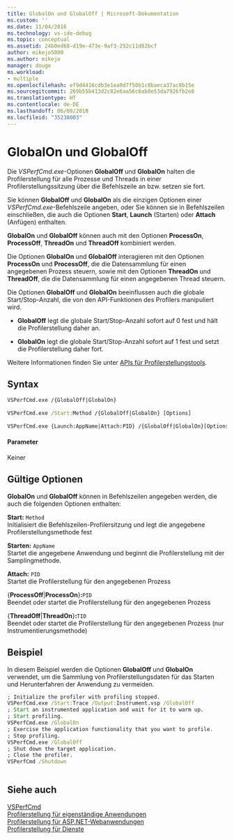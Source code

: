 ```yaml
---
title: GlobalOn und GlobalOff | Microsoft-Dokumentation
ms.custom: ''
ms.date: 11/04/2016
ms.technology: vs-ide-debug
ms.topic: conceptual
ms.assetid: 24b0ed68-d19e-473e-9af3-252c11d82bcf
author: mikejo5000
ms.author: mikejo
manager: douge
ms.workload:
- multiple
ms.openlocfilehash: ef9d4416cdb3e1ea0d7f50b1c8baeca37ac8b15e
ms.sourcegitcommit: 269b55b413d2c82e6aa56c6ab8e53da7926fb2e8
ms.translationtype: HT
ms.contentlocale: de-DE
ms.lasthandoff: 06/08/2018
ms.locfileid: "35238003"
---
```

# <a name="globalon-and-globaloff"></a>GlobalOn und GlobalOff
Die *VSPerfCmd.exe*-Optionen **GlobalOff** und **GlobalOn** halten die Profilerstellung für alle Prozesse und Threads in einer Profilerstellungssitzung über die Befehlszeile an bzw. setzen sie fort.  
  
 Sie können **GlobalOff** und **GlobalOn** als die einzigen Optionen einer *VSPerfCmd.exe*-Befehlszeile angeben, oder Sie können sie in Befehlszeilen einschließen, die auch die Optionen **Start**, **Launch** (Starten) oder **Attach** (Anfügen) enthalten.  
  
 **GlobalOn** und **GlobalOff** können auch mit den Optionen **ProcessOn**, **ProcessOff**, **ThreadOn** und **ThreadOff** kombiniert werden.  
  
 Die Optionen **GlobalOn** und **GlobalOff** interagieren mit den Optionen **ProcessOn** und **ProcessOff**, die die Datensammlung für einen angegebenen Prozess steuern, sowie mit den Optionen **ThreadOn** und **ThreadOff**, die die Datensammlung für einen angegebenen Thread steuern.  
  
 Die Optionen **GlobalOff** und **GlobalOn** beeinflussen auch die globale Start/Stop-Anzahl, die von den API-Funktionen des Profilers manipuliert wird.  
  
-   **GlobalOff** legt die globale Start/Stop-Anzahl sofort auf 0 fest und hält die Profilerstellung daher an.  
  
-   **GlobalOn** legt die globale Start/Stop-Anzahl sofort auf 1 fest und setzt die Profilerstellung daher fort.  
  
 Weitere Informationen finden Sie unter [APIs für Profilerstellungstools](../profiling/profiling-tools-apis.md).  
  
## <a name="syntax"></a>Syntax  
  
```cmd  
VSPerfCmd.exe /{GlobalOff|GlobalOn}  
  
VSPerfCmd.exe /Start:Method /{GlobalOff|GlobalOn} [Options]  
  
VSPerfCmd.exe {Launch:AppName|Attach:PID} /{GlobalOff|GlobalOn}[Options]  
```  
  
#### <a name="parameters"></a>Parameter  
 Keiner  
  
## <a name="valid-options"></a>Gültige Optionen  
 **GlobalOn** und **GlobalOff** können in Befehlszeilen angegeben werden, die auch die folgenden Optionen enthalten:  
  
 **Start:** `Method`  
 Initialisiert die Befehlszeilen-Profilersitzung und legt die angegebene Profilerstellungsmethode fest  
  
 **Starten:** `AppName`  
 Startet die angegebene Anwendung und beginnt die Profilerstellung mit der Samplingmethode.  
  
 **Attach:** `PID`  
 Startet die Profilerstellung für den angegebenen Prozess  
  
 {**ProcessOff**|**ProcessOn**}**:**`PID`  
 Beendet oder startet die Profilerstellung für den angegebenen Prozess  
  
 {**ThreadOff**|**ThreadOn**}**:**`TID`  
 Beendet oder startet die Profilerstellung für den angegebenen Prozess (nur Instrumentierungsmethode)  
  
## <a name="example"></a>Beispiel  
 In diesem Beispiel werden die Optionen **GlobalOff** und **GlobalOn** verwendet, um die Sammlung von Profilerstellungsdaten für das Starten und Herunterfahren der Anwendung zu vermeiden.  
  
```cmd  
; Initialize the profiler with profiling stopped.  
VSPerfCmd.exe /Start:Trace /Output:Instrument.vsp /GlobalOff  
; Start an instrumented application and wait for it to warm up.  
; Start profiling.  
VSPerfCmd.exe /GlobalOn  
; Exercise the application functionality that you want to profile.  
; Stop profiling.  
VSPerfCmd.exe /GlobalOff  
; Shut down the target application.  
; Close the profiler.  
VSPerfCmd /Shutdown  
  
```  
  
## <a name="see-also"></a>Siehe auch  
 [VSPerfCmd](../profiling/vsperfcmd.md)   
 [Profilerstellung für eigenständige Anwendungen](../profiling/command-line-profiling-of-stand-alone-applications.md)   
 [Profilerstellung für ASP.NET-Webanwendungen](../profiling/command-line-profiling-of-aspnet-web-applications.md)   
 [Profilerstellung für Dienste](../profiling/command-line-profiling-of-services.md)